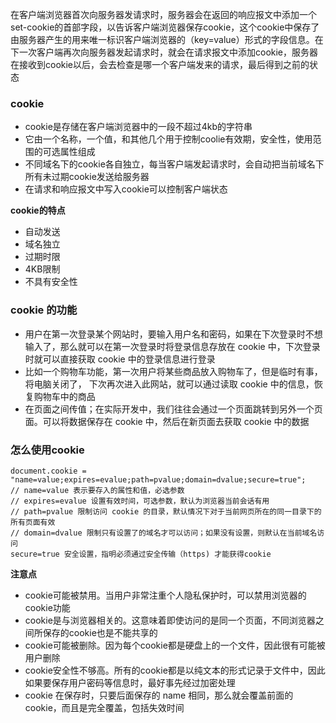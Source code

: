在客户端浏览器首次向服务器发请求时，服务器会在返回的响应报文中添加一个set-cookie的首部字段，以告诉客户端浏览器保存cookie，这个cookie中保存了由服务器产生的用来唯一标识客户端浏览器的（key=value）形式的字段信息。在下一次客户端再次向服务器发起请求时，就会在请求报文中添加cookie，服务器在接收到cookie以后，会去检查是哪一个客户端发来的请求，最后得到之前的状态

### cookie

- cookie是存储在客户端浏览器中的一段不超过4kb的字符串
- 它由一个名称，一个值，和其他几个用于控制coolie有效期，安全性，使用范围的可选属性组成
- 不同域名下的cookie各自独立，每当客户端发起请求时，会自动把当前域名下所有未过期cookie发送给服务器
- 在请求和响应报文中写入cookie可以控制客户端状态

**cookie的特点**

* 自动发送
* 域名独立
* 过期时限
* 4KB限制
* 不具有安全性

###  cookie 的功能

* 用户在第一次登录某个网站时，要输入用户名和密码，如果在下次登录时不想输入了，那么就可以在第一次登录时将登录信息存放在 cookie 中，下次登录时就可以直接获取 cookie 中的登录信息进行登录
* 比如一个购物车功能，第一次用户将某些商品放入购物车了，但是临时有事，将电脑关闭了， 下次再次进入此网站，就可以通过读取 cookie 中的信息，恢复购物车中的商品
* 在页面之间传值；在实际开发中，我们往往会通过一个页面跳转到另外一个页面。可以将数据保存在 cookie 中，然后在新页面去获取 cookie 中的数据

### 怎么使用cookie

``` 
document.cookie = "name=value;expires=evalue;path=pvalue;domain=dvalue;secure=true";
// name=value 表示要存入的属性和值，必选参数
// expires=evalue 设置有效时间，可选参数，默认为浏览器当前会话有用
// path=pvalue 限制访问 cookie 的目录，默认情况下对于当前网页所在的同一目录下的所有页面有效
// domain=dvalue 限制只有设置了的域名才可以访问；如果没有设置，则默认在当前域名访问
secure=true 安全设置，指明必须通过安全传输（https) 才能获得cookie
```

**注意点**

* cookie可能被禁用。当用户非常注重个人隐私保护时，可以禁用浏览器的cookie功能
* cookie是与浏览器相关的。这意味着即使访问的是同一个页面，不同浏览器之间所保存的cookie也是不能共享的
* cookie可能被删除。因为每个cookie都是硬盘上的一个文件，因此很有可能被用户删除
* cookie安全性不够高。所有的cookie都是以纯文本的形式记录于文件中，因此如果要保存用户密码等信息时，最好事先经过加密处理
* cookie 在保存时，只要后面保存的 name 相同，那么就会覆盖前面的 cookie，而且是完全覆盖，包括失效时间
